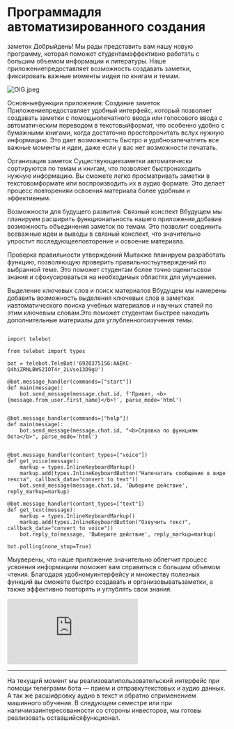 # Программадля автоматизированного создания
заметок
Добрыйдень! Мы рады представить вам нашу новую
программу, которая поможет студентамэффективно работать с большим объемом
информации и литературы. Наше приложениепредоставляет возможность создавать
заметки, фиксировать важные моменты иидеи по книгам и темам.

![OIG.jpeg](https://github.com/santerr80/UniHelper/blob/main/OIG.jpeg)


Основныефункции приложения:
Создание
заметок
Приложениепредоставляет удобный интерфейс, который
позволяет создавать заметки с помощьюпечатного ввода или голосового ввода
с автоматическим переводом в текстовыйформат, что особенно удобно с бумажными
книгами, когда достаточно простопрочитать вслух нужную информацию. Это
дает возможность быстро и удобнозапечатлеть все важные моменты и идеи,
даже если у вас нет возможности печатать.



Организация
заметок
Существующиезаметки автоматически сортируются по
темам и книгам, что позволяет быстронаходить нужную информацию. Вы сможете
легко просматривать заметки в текстовомформате или воспроизводить их в аудио
формате. Это делает процесс повторенияи освоения материала более удобным и
эффективным.



Возможности
для будущего развития:
Связный
конспект
Вбудущем мы планируем расширить
функциональность нашего приложения,добавив возможность объединения заметок
по темам. Это позволит соединить всеважные идеи и выводы в связный конспект,
что значительно упростит последующееповторение и освоение материала.




Проверка
правильности утверждений
Мытакже планируем разработать функцию,
позволяющую проверить правильностьутверждений по выбранной теме. Это
поможет студентам более точно оценитьсвои знания и сфокусироваться на
необходимых областях для улучшения.



Выделение
ключевых слов и поиск материалов
Вбудущем мы намерены добавить возможность
выделения ключевых слов в заметках иавтоматического поиска учебных материалов
и научных статей по этим ключевым словам.Это поможет студентам быстрее находить
дополнительные материалы для углубленногоизучения темы.

``` # https://t.me/MyUNHelpBot

import telebot

from telebot import types

bot = telebot.TeleBot('6920375156:AAEKC-Q4hiZRNLBWS2IOT4r_2LVse13D9gU')

@bot.message_handler(commands=["start"])
def main(message):
    bot.send_message(message.chat.id, f'Привет, <b>{message.from_user.first_name}</b>!', parse_mode='html')


@bot.message_handler(commands=["help"])
def main(message):
    bot.send_message(message.chat.id, "<b>Справка по функциям бота</b>", parse_mode='html')
    

@bot.message_handler(content_types=["voice"])
def get_voice(message):
    markup = types.InlineKeyboardMarkup()
    markup.add(types.InlineKeyboardButton("Напечатать сообщение в виде текста", callback_data="convert to text"))
    bot.send_message(message.chat.id, 'Выберите действие', reply_markup=markup)
    
@bot.message_handler(content_types=["text"])
def get_text(message):
    markup = types.InlineKeyboardMarkup()
    markup.add(types.InlineKeyboardButton("Озвучить текст", callback_data="convert to voice"))
    bot.reply_to(message, 'Выберите действие', reply_markup=markup)

bot.polling(none_stop=True)
 ```


Мыуверены, что наше приложение значительно
облегчит процесс усвоения информациии поможет вам справиться с большим
объемом чтения. Благодаря удобномуинтерфейсу и множеству полезных функций
вы сможете быстро создавать и организовыватьзаметки, а также эффективно повторять
и углублять свои знания.

![](https://github.com/santerr80/UniHelper/blob/main/UniHelperBot.py)

------
На
текущий момент мы реализовалипользовательский интерфейс при помощи
телеграмм бота — прием и отправкутекстовых и аудио данных. А так же
расшифровку аудио в текст и обратно сприменением машинного обучения. В
следующем семестре или при наличиизаинтересованности со стороны инвесторов,
мы готовы реализовать оставшийсяфункционал.
